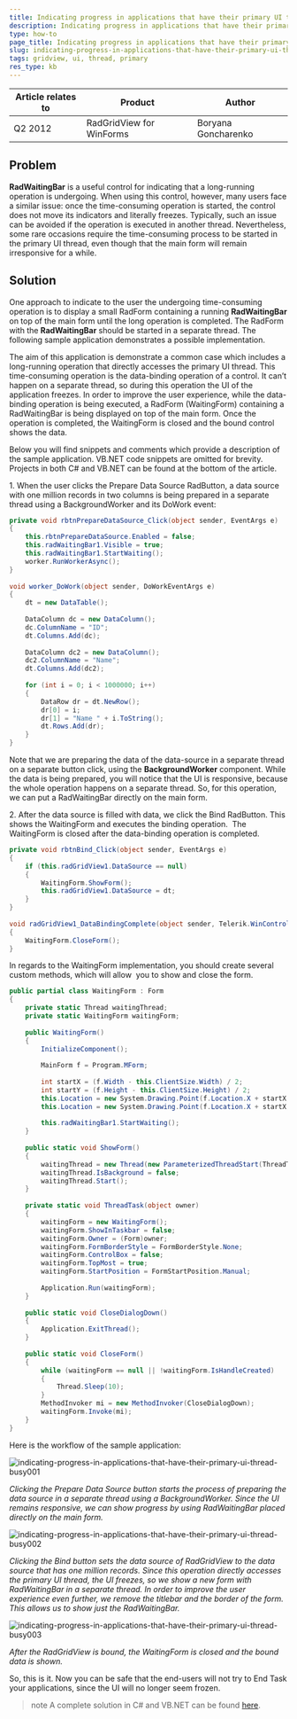 ```yaml
---
title: Indicating progress in applications that have their primary UI thread busy
description: Indicating progress in applications that have their primary UI thread busy. Check it now!
type: how-to
page_title: Indicating progress in applications that have their primary UI thread busy
slug: indicating-progress-in-applications-that-have-their-primary-ui-thread-busy
tags: gridview, ui, thread, primary
res_type: kb
---
```


|Article relates to|Product|Author|
|----|----|----|
|Q2 2012|RadGridView for WinForms|Boryana Goncharenko|

## Problem

**RadWaitingBar** is a useful control for indicating that a long-running operation is undergoing. When using this control, however, many users face a similar issue: once the time-consuming operation is started, the control does not move its indicators and literally freezes. Typically, such an issue can be avoided if the operation is executed in another thread. Nevertheless, some rare occasions require the time-consuming process to be started in the primary UI thread, even though that the main form will remain irresponsive for a while.   
   
## Solution   

One approach to indicate to the user the undergoing time-consuming operation is to display a small RadForm containing a running **RadWaitingBar** on top of the main form until the long operation is completed. The RadForm with the **RadWaitingBar** should be started in a separate thread. The following sample application demonstrates a possible implementation.  
   
The aim of this application is demonstrate a common case which includes a long-running operation that directly accesses the primary UI thread. This time-consuming operation is the data-binding operation of a control. It can’t happen on a separate thread, so during this operation the UI of the application freezes. In order to improve the user experience, while the data-binding operation is being executed, a RadForm (WaitingForm) containing a RadWaitingBar is being displayed on top of the main form. Once the operation is completed, the WaitingForm is closed and the bound control shows the data.  
   
Below you will find snippets and comments which provide a description of the sample application. VB.NET code snippets are omitted for brevity. Projects in both C# and VB.NET can be found at the bottom of the article.  
   
1\. When the user clicks the Prepare Data Source RadButton, a data source with one million records in two columns is being prepared in a separate thread using a BackgroundWorker and its DoWork event:  
 
````C#
private void rbtnPrepareDataSource_Click(object sender, EventArgs e)
{
    this.rbtnPrepareDataSource.Enabled = false;
    this.radWaitingBar1.Visible = true;
    this.radWaitingBar1.StartWaiting();
    worker.RunWorkerAsync();
}
 
void worker_DoWork(object sender, DoWorkEventArgs e)
{
    dt = new DataTable();
 
    DataColumn dc = new DataColumn();
    dc.ColumnName = "ID";
    dt.Columns.Add(dc);
 
    DataColumn dc2 = new DataColumn();
    dc2.ColumnName = "Name";
    dt.Columns.Add(dc2);
 
    for (int i = 0; i < 1000000; i++)
    {
        DataRow dr = dt.NewRow();
        dr[0] = i;
        dr[1] = "Name " + i.ToString();
        dt.Rows.Add(dr);
    }
}

````  

Note that we are preparing the data of the data-source in a separate thread on a separate button click, using the **BackgroundWorker** component. While the data is being prepared, you will notice that the UI is responsive, because the whole operation happens on a separate thread. So, for this operation, we can put a RadWaitingBar directly on the main form.  

2\. After the data source is filled with data, we click the Bind RadButton. This shows the WaitingForm and executes the binding operation.  The WaitingForm is closed after the data-binding operation is completed.   
 
````C#
private void rbtnBind_Click(object sender, EventArgs e)
{
    if (this.radGridView1.DataSource == null)
    {
        WaitingForm.ShowForm();
        this.radGridView1.DataSource = dt;
    }
}
 
void radGridView1_DataBindingComplete(object sender, Telerik.WinControls.UI.GridViewBindingCompleteEventArgs e)
{
    WaitingForm.CloseForm();
}

````

In regards to the WaitingForm implementation, you should create several custom methods, which will allow  you to show and close the form.  
 
````C#
public partial class WaitingForm : Form
{
    private static Thread waitingThread;
    private static WaitingForm waitingForm;
 
    public WaitingForm()
    {
        InitializeComponent();
 
        MainForm f = Program.MForm;
 
        int startX = (f.Width - this.ClientSize.Width) / 2;
        int startY = (f.Height - this.ClientSize.Height) / 2;
        this.Location = new System.Drawing.Point(f.Location.X + startX, f.Location.Y + startY);
        this.Location = new System.Drawing.Point(f.Location.X + startX, f.Location.Y + startY);
 
        this.radWaitingBar1.StartWaiting();
    }
 
    public static void ShowForm()
    {
        waitingThread = new Thread(new ParameterizedThreadStart(ThreadTask));
        waitingThread.IsBackground = false;
        waitingThread.Start();
    }
 
    private static void ThreadTask(object owner)
    {
        waitingForm = new WaitingForm();
        waitingForm.ShowInTaskbar = false;
        waitingForm.Owner = (Form)owner;
        waitingForm.FormBorderStyle = FormBorderStyle.None;
        waitingForm.ControlBox = false;
        waitingForm.TopMost = true;
        waitingForm.StartPosition = FormStartPosition.Manual;
 
        Application.Run(waitingForm);
    }
 
    public static void CloseDialogDown()
    {
        Application.ExitThread();
    }
 
    public static void CloseForm()
    {
        while (waitingForm == null || !waitingForm.IsHandleCreated)
        {
            Thread.Sleep(10);
        }
        MethodInvoker mi = new MethodInvoker(CloseDialogDown);
        waitingForm.Invoke(mi);
    }
}

```` 
  

Here is the workflow of the sample application:  

![indicating-progress-in-applications-that-have-their-primary-ui-thread-busy001](images/indicating-progress-in-applications-that-have-their-primary-ui-thread-busy001.png)

*Clicking the Prepare Data Source button starts the process of preparing the data source in a separate thread using a BackgroundWorker. Since the UI remains responsive, we can show progress by using RadWaitingBar placed directly on the main form.*  
   
![indicating-progress-in-applications-that-have-their-primary-ui-thread-busy002](images/indicating-progress-in-applications-that-have-their-primary-ui-thread-busy002.png)

*Clicking the Bind button sets the data source of RadGridView to the data source that has one million records. Since this operation directly accesses the primary UI thread, the UI freezes, so we show a new form with RadWaitingBar in a separate thread. In order to improve the user experience even further, we remove the titlebar and the border of the form. This allows us to show just the RadWaitingBar.*  
   
![indicating-progress-in-applications-that-have-their-primary-ui-thread-busy003](images/indicating-progress-in-applications-that-have-their-primary-ui-thread-busy003.png)
 
*After the RadGridView is bound, the WaitingForm is closed and the bound data is shown.*  
   
So, this is it. Now you can be safe that the end-users will not try to End Task your applications, since the UI will no longer seem frozen.

>note A complete solution in C# and VB.NET can be found [here](https://github.com/telerik/winforms-sdk/tree/master/Genral_All_Controls/IndicatingOperations).